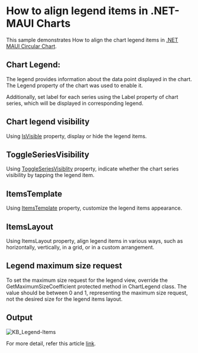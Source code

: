 # How to align legend items in .NET-MAUI Charts
This sample demonstrates How to align the chart legend items in [.NET MAUI Circular Chart](https://www.syncfusion.com/maui-controls/maui-circular-charts).

## Chart Legend:
The legend provides information about the data point displayed in the chart. The Legend property of the chart was used to enable it.

Additionally, set label for each series using the Label property of chart series, which will be displayed in corresponding legend.

## Chart legend visibility
Using [IsVisible](https://help.syncfusion.com/cr/maui/Syncfusion.Maui.Charts.ChartLegend.html#Syncfusion_Maui_Charts_ChartLegend_IsVisible) property, display or hide the legend items.

## ToggleSeriesVisibility
Using [ToggleSeriesVisiblity](https://help.syncfusion.com/cr/maui/Syncfusion.Maui.Charts.ChartLegend.html#Syncfusion_Maui_Charts_ChartLegend_ToggleSeriesVisibility) property, indicate whether the chart series visibility by tapping the legend item.

## ItemsTemplate
Using [ItemsTemplate](https://help.syncfusion.com/cr/maui/Syncfusion.Maui.Charts.ChartLegend.html#Syncfusion_Maui_Charts_ChartLegend_ItemTemplate) property, customize the legend items appearance.

## ItemsLayout
Using ItemsLayout property, align legend items in various ways, such as horizontally, vertically, in a grid, or in a custom arrangement.

## Legend maximum size request
To set the maximum size request for the legend view, override the GetMaximumSizeCoefficient protected method in ChartLegend class. The value should be between 0 and 1, representing the maximum size request, not the desired size for the legend items layout.

## Output

![KB_Legend-Items](https://github.com/SyncfusionExamples/How-to-align-legend-items-in-.NET-MAUI-Charts/assets/105482474/67a13117-259f-46db-8efd-04cd633a1dce)

For more detail, refer this article [link](https://support.syncfusion.com/kb/article/16201/how-to-align-the-chart-legend-items-in-net-maui-circular-chart).
